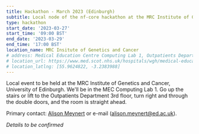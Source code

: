 ```yaml
---
title: Hackathon - March 2023 (Edinburgh)
subtitle: Local node of the nf-core hackathon at the MRC Institute of Genetics and Cancer, University of Edinburgh, Edinburgh
type: hackathon
start_date: '2023-03-27'
start_time: '09:00 BST'
end_date: '2023-03-29'
end_time: '17:00 BST'
location_name: MRC Insitute of Genetics and Cancer
# address: Medical Education Centre Computing Lab 1, Outpatients Department, Western General Hospital, Crewe Road, Edinburgh, EH4 2XU
# location_url: https://www.med.scot.nhs.uk/hospitals/wgh/medical-education/education-centre
# location_latlng: [55.9624822, -3.2383988]
---
```


Local event to be held at the MRC Institute of Genetics and Cancer, University of Edinburgh. We'll be in the MEC Computing Lab 1. Go up the stairs or lift to the Outpatients Department 3rd floor, turn right and through the double doors, and the room is straight ahead.

Primary contact: [<i class="fab fa-slack"></i>Alison Meynert](https://nfcore.slack.com/team/U010VQJJRNJ) or e-mail ([alison.meynert@ed.ac.uk](mailto:alison.meynert@ed.ac.uk)).

_Details to be confirmed_
